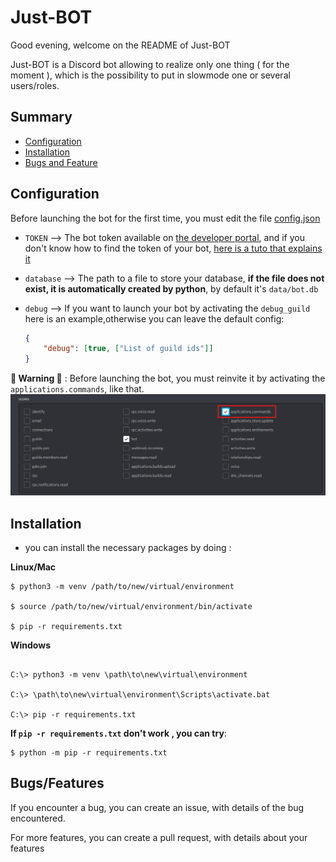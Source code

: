 # Just-BOT

[invite img]:img/invite_option.png

Good evening, welcome on the README of Just-BOT

Just-BOT is a Discord bot allowing to realize only one thing ( for the moment ), which is the possibility to put in slowmode one or several users/roles.   


## Summary

- [Configuration](https://github.com/gamingdy/Just-BOT#configuration)
- [Installation](https://github.com/gamingdy/Just-BOT#installation)
- [Bugs and Feature](https://github.com/gamingdy/Just-BOT#bugsfeatures)

## Configuration

Before launching the bot for the first time, you must edit the file [config.json](https://github.com/gamingdy/Just-BOT/blob/main/config.json)

- `TOKEN`  --> The bot token available on [the developer portal](https://discord.com/developers/applications), and if you don't know how to find the token of your bot, [here is a tuto that explains it](https://docs.discordbotstudio.org/setting-up-dbs/finding-your-bot-token)

- `database` --> The path to a file to store your database, **if the file does not exist, it is automatically created by python**, by default it's `data/bot.db`

- `debug` --> If you want to launch your bot by activating the `debug_guild` here is an example,otherwise you can leave the default config:
    ```json
    {
        "debug": [true, ["List of guild ids"]]
    }
    ```

**🚨 Warning 🚨** : Before launching the bot, you must reinvite it by activating the `applications.commands`, like that.
![invite img]

## Installation

 - you can install the necessary packages by doing :

**Linux/Mac** 
```
$ python3 -m venv /path/to/new/virtual/environment

$ source /path/to/new/virtual/environment/bin/activate

$ pip -r requirements.txt
```

**Windows**
```
	
C:\> python3 -m venv \path\to\new\virtual\environment
	
C:\> \path\to\new\virtual\environment\Scripts\activate.bat
	
C:\> pip -r requirements.txt
```

**If `pip -r requirements.txt` don't work , you can try**:
```
$ python -m pip -r requirements.txt
```

## Bugs/Features

If you encounter a bug, you can create an issue, with details of the bug encountered.

For more features, you can create a pull request, with details about your features